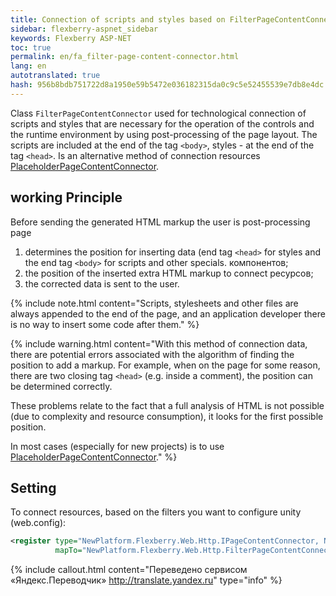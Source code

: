 ```yaml
--- 
title: Connection of scripts and styles based on FilterPageContentConnector 
sidebar: flexberry-aspnet_sidebar 
keywords: Flexberry ASP-NET 
toc: true 
permalink: en/fa_filter-page-content-connector.html 
lang: en 
autotranslated: true 
hash: 956b8bdb751722d8a1950e59b5472e036182315da0c9c5e52455539e7db8e4dc 
--- 
```


Class `FilterPageContentConnector` used for technological connection of scripts and styles that are necessary for the operation of the controls and the runtime environment by using post-processing of the page layout. The scripts are included at the end of the tag `<body>`, styles - at the end of the tag `<head>`. 
Is an alternative method of connection resources [PlaceholderPageContentConnector](fa_placeholder-page-content-connector.html). 

## working Principle 

Before sending the generated HTML markup the user is post-processing page 

1. determines the position for inserting data (end tag `<head>` for styles and the end tag `<body>` for scripts and other specials. компонентов; 
2. the position of the inserted extra HTML markup to connect ресурсов; 
3. the corrected data is sent to the user. 

{% include note.html content="Scripts, stylesheets and other files are always appended to the end of the page, and an application developer there is no way to insert some code after them." %} 

{% include warning.html content="With this method of connection data, there are potential errors associated with the algorithm of finding the position to add a markup. For example, when on the page for some reason, there are two closing tag `<head>` (e.g. inside a comment), the position can be determined correctly. 

These problems relate to the fact that a full analysis of HTML is not possible (due to complexity and resource consumption), it looks for the first possible position. 

In most cases (especially for new projects) is to use [PlaceholderPageContentConnector](fa_placeholder-page-content-connector.html)." %} 

## Setting 

To connect resources, based on the filters you want to configure unity (web.config): 

```xml
<register type="NewPlatform.Flexberry.Web.Http.IPageContentConnector, NewPlatform.Flexberry.Web.Http"
          mapTo="NewPlatform.Flexberry.Web.Http.FilterPageContentConnector, NewPlatform.Flexberry.Web.Http" />
``` 



{% include callout.html content="Переведено сервисом «Яндекс.Переводчик» <http://translate.yandex.ru>" type="info" %}